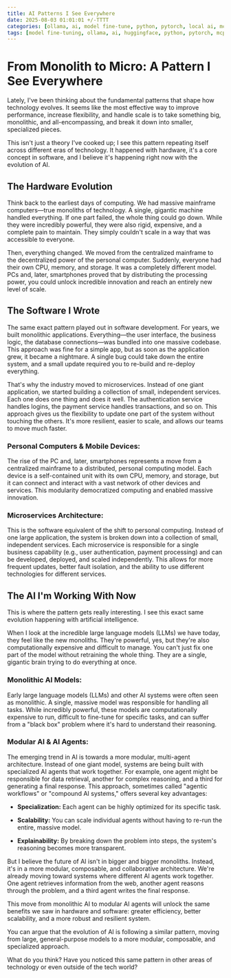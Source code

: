 ```yaml
---
title: AI Patterns I See Everywhere
date: 2025-08-03 01:01:01 +/-TTTT
categories: [ollama, ai, model fine-tune, python, pytorch, local ai, mcp, ai agents]
tags: [model fine-tuning, ollama, ai, huggingface, python, pytorch, mcp, ai agents]     # TAG names should always be lowercase
---
```


<script data-goatcounter="https://arulwebsite.goatcounter.com/count"
        async src="//gc.zgo.at/count.js"></script>

<script>
    // Append to the <body>; can use a CSS selector to append somewhere else.
    window.goatcounter.visit_count({append: 'body'})
</script>

# From Monolith to Micro: A Pattern I See Everywhere

Lately, I've been thinking about the fundamental patterns that shape how technology evolves. It seems like the most effective way to improve performance, increase flexibility, and handle scale is to take something big, monolithic, and all-encompassing, and break it down into smaller, specialized pieces.

This isn't just a theory I've cooked up; I see this pattern repeating itself across different eras of technology. It happened with hardware, it's a core concept in software, and I believe it's happening right now with the evolution of AI.

## The Hardware Evolution

Think back to the earliest days of computing. We had massive mainframe computers—true monoliths of technology. A single, gigantic machine handled everything. If one part failed, the whole thing could go down. While they were incredibly powerful, they were also rigid, expensive, and a complete pain to maintain. They simply couldn't scale in a way that was accessible to everyone.

Then, everything changed. We moved from the centralized mainframe to the decentralized power of the personal computer. Suddenly, everyone had their own CPU, memory, and storage. It was a completely different model. PCs and, later, smartphones proved that by distributing the processing power, you could unlock incredible innovation and reach an entirely new level of scale.

## The Software I Wrote

The same exact pattern played out in software development. For years, we built monolithic applications. Everything—the user interface, the business logic, the database connections—was bundled into one massive codebase. This approach was fine for a simple app, but as soon as the application grew, it became a nightmare. A single bug could take down the entire system, and a small update required you to re-build and re-deploy everything.

That's why the industry moved to microservices. Instead of one giant application, we started building a collection of small, independent services. Each one does one thing and does it well. The authentication service handles logins, the payment service handles transactions, and so on. This approach gives us the flexibility to update one part of the system without touching the others. It's more resilient, easier to scale, and allows our teams to move much faster.

### Personal Computers & Mobile Devices: 

The rise of the PC and, later, smartphones represents a move from a centralized mainframe to a distributed, personal computing model. Each device is a self-contained unit with its own CPU, memory, and storage, but it can connect and interact with a vast network of other devices and services. This modularity democratized computing and enabled massive innovation.

### Microservices Architecture: 

This is the software equivalent of the shift to personal computing. Instead of one large application, the system is broken down into a collection of small, independent services. Each microservice is responsible for a single business capability (e.g., user authentication, payment processing) and can be developed, deployed, and scaled independently. This allows for more frequent updates, better fault isolation, and the ability to use different technologies for different services.



## The AI I'm Working With Now

This is where the pattern gets really interesting. I see this exact same evolution happening with artificial intelligence.

When I look at the incredible large language models (LLMs) we have today, they feel like the new monoliths. They're powerful, yes, but they're also computationally expensive and difficult to manage. You can't just fix one part of the model without retraining the whole thing. They are a single, gigantic brain trying to do everything at once.


### Monolithic AI Models: 

Early large language models (LLMs) and other AI systems were often seen as monolithic. A single, massive model was responsible for handling all tasks. While incredibly powerful, these models are computationally expensive to run, difficult to fine-tune for specific tasks, and can suffer from a "black box" problem where it's hard to understand their reasoning.

### Modular AI & AI Agents: 

The emerging trend in AI is towards a more modular, multi-agent architecture. Instead of one giant model, systems are being built with specialized AI agents that work together. For example, one agent might be responsible for data retrieval, another for complex reasoning, and a third for generating a final response. This approach, sometimes called "agentic workflows" or "compound AI systems," offers several key advantages:

- **Specialization:** Each agent can be highly optimized for its specific task.

- **Scalability:** You can scale individual agents without having to re-run the entire, massive model.

- **Explainability:** By breaking down the problem into steps, the system's reasoning becomes more transparent.

But I believe the future of AI isn't in bigger and bigger monoliths. Instead, it's in a more modular, composable, and collaborative architecture. We're already moving toward systems where different AI agents work together. One agent retrieves information from the web, another agent reasons through the problem, and a third agent writes the final response.

This move from monolithic AI to modular AI agents will unlock the same benefits we saw in hardware and software: greater efficiency, better scalability, and a more robust and resilient system.

You can argue that the evolution of AI is following a similar pattern, moving from large, general-purpose models to a more modular, composable, and specialized approach.

What do you think? Have you noticed this same pattern in other areas of technology or even outside of the tech world?

<script src="https://giscus.app/client.js"
        data-repo="cfkubo/cfkubo.github.io"
        data-repo-id="R_kgDOONa2fg"
        data-category="General"
        data-category-id="DIC_kwDOONa2fs4CofaO"
        data-mapping="pathname"
        data-strict="0"
        data-reactions-enabled="1"
        data-emit-metadata="0"
        data-input-position="bottom"
        data-theme="dark_high_contrast"
        data-lang="en"
        crossorigin="anonymous"
        async>
</script>

